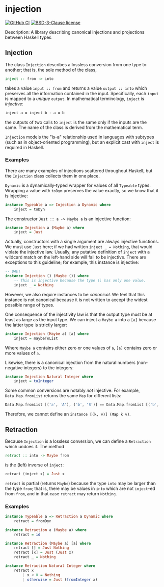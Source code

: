 # injection

[![GitHub CI](https://github.com/ttuegel/injection/workflows/CI/badge.svg)](https://github.com/ttuegel/injection/actions)
[![BSD-3-Clause license](https://img.shields.io/badge/license-BSD--3--Clause-blue.svg)](LICENSE)

Description: A library describing canonical injections and projections between Haskell types.

## Injection

The class `Injection` describes a lossless conversion from one type to another;
that is, the sole method of the class,

```.hs
inject :: from -> into
```

takes a value `input :: from` and returns a value `output :: into` which preserves all the information contained in the input.
Specifically, each `input` is mapped to a _unique_ `output`.
In mathematical terminology, `inject` is _injective_:

```.hs
inject a ≡ inject b → a ≡ b
```

the outputs of two calls to `inject` is the same only if the inputs are the same.
The name of the class is derived from the mathematical term.

`Injection` models the "is-a" relationship used in languages with subtypes (such as in object-oriented programming),
but an explicit cast with `inject` is required in Haskell.

### Examples

There are many examples of injections scattered throughout Haskell,
but the `Injection` class collects them in one place.

`Dynamic` is a dynamically-typed wrapper for values of all `Typeable` types.
Wrapping a value with `toDyn` preserves the value exactly, so we know that it is injective:

```.hs
instance Typeable a => Injection a Dynamic where
    inject = toDyn
```

The constructor `Just :: a -> Maybe a` is an injective function:

```.hs
instance Injection a (Maybe a) where
    inject = Just
```

Actually, constructors with a single argument are always injective functions.
We must use `Just` here; if we had written `inject _ = Nothing`, that would violate the injective law.
Usually, any putative definition of `inject` with a wildcard match on the left-hand side will fail to be injective.
There are exceptions to this guideline; for example, this instance is injective:

```.hs
-- BAD!
instance Injection () (Maybe ()) where
    -- This is injective because the type () has only one value.
    inject _ = Nothing
```

However, we also require instances to be _canonical_.
We feel that this instance is not canonical because it is not written to accept the widest possible range of types.

One consequence of the injectivity law is that the output type must be at least as large as the input type.
We can inject a `Maybe a` into a `[a]` because the latter type is strictly larger:

```.hs
instance Injection (Maybe a) [a] where
    inject = maybeToList
```

Where `Maybe a` contains either zero or one values of `a`, `[a]` contains zero or more values of `a`.

Likewise, there is a canonical injection from the natural numbers (non-negative integers) to the integers:

```.hs
instance Injection Natural Integer where
    inject = toInteger
```

Some common conversions are notably _not_ injective.
For example, `Data.Map.fromList` returns the same `Map` for different lists:

```.hs
Data.Map.fromList [('a', 'A'), ('b', 'B')] == Data.Map.fromList [('b', 'B'), ('a', 'A')]
```

Therefore, we cannot define an `instance [(k, v)] (Map k v)`.

## Retraction

Because `Injection` is a lossless conversion, we can define a `Retraction` which undoes it.
The method

```.hs
retract :: into -> Maybe from
```

is the (left) inverse of `inject`:

```.hs
retract (inject x) = Just x
```

`retract` is partial (returns `Maybe`) because the type `into` may be larger than the type `from`;
that is, there may be values in `into` which are not `inject`-ed from `from`,
and in that case `retract` may return `Nothing`.

### Examples

```.hs
instance Typeable a => Retraction a Dynamic where
    retract = fromDyn
```

```.hs
instance Retraction a (Maybe a) where
    retract = id
```

```.hs
instance Retraction (Maybe a) [a] where
    retract [] = Just Nothing
    retract [x] = Just (Just x)
    retract _ = Nothing
```

```.hs
instance Retraction Natural Integer where
    retract x
        | x < 0 = Nothing
        | otherwise = Just (fromInteger x)
```
